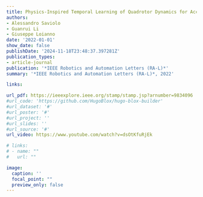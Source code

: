 ```yaml
---
title: Physics-Inspired Temporal Learning of Quadrotor Dynamics for Accurate Model Predictive Trajectory Tracking
authors:
- Alessandro Saviolo
- Guanrui Li
- Giuseppe Loianno
date: '2022-01-01'
show_date: false
publishDate: '2024-11-18T23:48:37.397281Z'
publication_types:
- article-journal
publication: '*IEEE Robotics and Automation Letters (RA-L)*'
summary: '*IEEE Robotics and Automation Letters (RA-L)*, 2022'

links:

url_pdf: https://ieeexplore.ieee.org/stamp/stamp.jsp?arnumber=9834096
#url_code: 'https://github.com/HugoBlox/hugo-blox-builder'
#url_dataset: '#'
#url_poster: '#'
#url_project: ''
#url_slides: ''
#url_source: '#'
url_video: https://www.youtube.com/watch?v=dsOtKfuRjEk

# links:
# - name: ""
#   url: ""

image:
  caption: ''
  focal_point: ""
  preview_only: false
---
```

